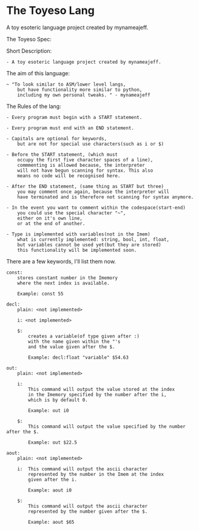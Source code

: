 # The Toyeso Lang
A toy esoteric language project created by mynameajeff.

The Toyeso Spec:

Short Description:

    - A toy esoteric language project created by mynameajeff.

The aim of this language:

    ~ "To look similar to ASM/lower level langs, 
        but have functionality more similar to python, 
        including my own personal tweaks. " - mynameajeff

The Rules of the lang:

    - Every program must begin with a START statement.

    - Every program must end with an END statement.

    - Capitals are optional for keywords,
        but are not for special use characters(such as i or $)

    - Before the START statement, (which must 
        occupy the first five character spaces of a line),
        commmenting is allowed because, the interpreter 
        will not have begun scanning for syntax. This also
        means no code will be recognised here.

    - After the END statement, (same thing as START but three)
        you may comment once again, because the interpreter will
        have terminated and is therefore not scanning for syntax anymore.

    - In the event you want to comment within the codespace(start-end)
        you could use the special character "~",
        either on it's own line,
        or at the end of another.
        
    - Type is implemented with variables(not in the Imem)
        what is currently implemented: string, bool, int, float,
        but variables cannot be used yet(but they are stored)
        this functionality will be implemented soon.

There are a few keywords, I'll list them now.

    const:
        stores constant number in the Imemory
        where the next index is available.

        Example: const 55

    decl:
        plain: <not implemented>

        i: <not implemented>

        $:
            creates a variable(of type given after :)
            with the name given within the "'s 
            and the value given after the $.

            Example: decl:float "variable" $54.63

    out:
        plain: <not implemented>

        i: 
            This command will output the value stored at the index 
            in the Imemory specified by the number after the i,
            which is by default 0.

            Example: out i0

        $:
            This command will output the value specified by the number after the $.

            Example: out $22.5

    aout:
        plain: <not implemented>

        i:  This command will output the ascii character
            represented by the number in the Imem at the index
            given after the i.
        
            Example: aout i0

        $: 
            This command will output the ascii character 
            represented by the number given after the $.

            Example: aout $65
